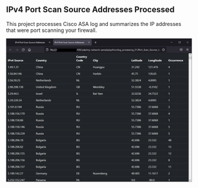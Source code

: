 ## IPv4 Port Scan Source Addresses Processed

This project processes Cisco ASA log and summarizes the IP addresses that were port scanning your firewall. 

![image](https://github.com/aydevmo/my-network-sample/raw/main/python/log_processing_01/step03_get_summary.png)
